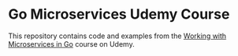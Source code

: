 # Go Microservices Udemy Course

This repository contains code and examples from the [Working with Microservices in Go](https://www.udemy.com/course/working-with-microservices-in-go/) course on Udemy.
